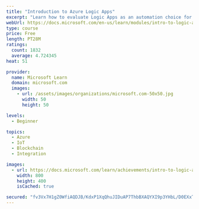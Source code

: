 ```yaml
---
title: "Introduction to Azure Logic Apps"
excerpt: "Learn how to evaluate Logic Apps as an automation choice for your organization using criteria for integration, performance, conditionals, and connectors."
webUrl: https://docs.microsoft.com/en-us/learn/modules/intro-to-logic-apps/
type: course
price: Free
length: PT28M
ratings:
  count: 1832
  average: 4.724345
heat: 51

provider:
  name: Microsoft Learn
  domain: microsoft.com
  images:
    - url: /assets/images/organizations/microsoft.com-50x50.jpg
      width: 50
      height: 50

levels:
  - Beginner

topics:
  - Azure
  - IoT
  - Blockchain
  - Integration

images:
  - url: https://docs.microsoft.com/learn/achievements/intro-to-logic-apps-social.png
    width: 800
    height: 400
    isCached: true

secured: "fv3Vx7H1gZ0WfiAQDJB/KdxP1XqQhuJIDuAP7ThbBXAQYXI9p3YHbL/D0EXxTKwxNJFByd/EqYkmnvv/vibd7Jk7xIsOxOqjp8+JXK/VSyzHhd+k7i0mfluIheteLe+lYRsbhebbgg6BItZmF+s+U6ys8Ci3FEgI1s1QrN7OrFyEsgHxKn9J/0+gRQQ+5mlXAYphWipdhGEzhC+BuseIrPy14INZk4VEuDfwUjSI7SfQSAV2DwEwj/7sJ59fOJMHSyWyuZF8KG0jAhp2szjX8OX1hDPNU4ro3KNn53BfuIQC0GSzpYRCSwCDp5I0oi13eHcVz6QzoCmBsjvT90RmN31xm+DXQcZFiR2c9qzUfXq29Ie8MlyeLq2K22xMivGGxjBYj2bz5x2IJCeeISYkZDlADXN1F3Cr6a7tquT3DXc=;XexoYsYBWaUECkSMft7e7w=="
---
```


